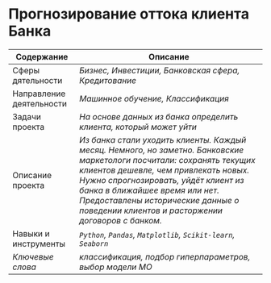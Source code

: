 # Прогнозирование оттока клиента Банка
Содержание | Описание |
 ------------- | ---------------- |
Сферы дятельности | *Бизнес, Инвестиции, Банковская сфера, Кредитование*
Направление деятельности | *Машинное обучение, Классификация*
Задачи проекта  | *На основе данных из банка определить клиента, который может уйти*
Описание проекта | *Из банка стали уходить клиенты. Каждый месяц. Немного, но заметно. Банковские маркетологи посчитали: сохранять текущих клиентов дешевле, чем привлекать новых. Нужно спрогнозировать, уйдёт клиент из банка в ближайшее время или нет. Предоставлены исторические данные о поведении клиентов и расторжении договоров с банком.*
Навыки и инструменты | *`Python`, `Pandas`, `Matplotlib`, `Scikit-learn`, `Seaborn`*
*Ключевые слова* | *классификация, подбор гиперпараметров, выбор модели МО*
